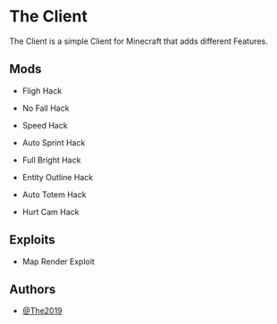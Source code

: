 
# The Client

The Client is a simple Client for Minecraft that adds different Features.



## Mods

- Fligh Hack

- No Fall Hack

- Speed Hack

- Auto Sprint Hack

- Full Bright Hack

- Entity Outline Hack

- Auto Totem Hack

- Hurt Cam Hack 


## Exploits 

- Map Render Exploit

## Authors

- [@The2019](https://www.github.com/The2019)

